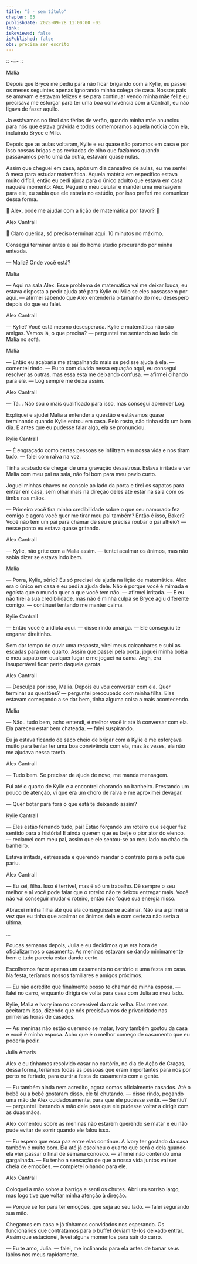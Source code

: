 ```yaml
---
title: "5 - sem título"
chapter: 05
publishDate: 2025-09-28 11:00:00 -03
link: 
isReviewed: false
isPublished: false
obs: precisa ser escrito
---
```




:: -=- ::

Malia

Depois que Bryce me pediu para não ficar brigando com a Kylie, eu passei os meses seguintes apenas ignorando minha colega de casa. Nossos pais se amavam e estavam felizes e se para continuar vendo minha mãe feliz eu precisava me esforçar para ter uma boa convivência com a Cantrall, eu não ligava de fazer aquilo.

Ja estávamos no final das férias de verão, quando minha mãe anunciou para nós que estava grávida e todos comemoramos aquela notícia com ela, incluindo Bryce e Milo.

Depois que as aulas voltaram, Kylie e eu quase não paramos em casa e por isso nossas brigas e as reviradas de olho que fazíamos quando passávamos perto uma da outra, estavam quase nulas.

Assim que cheguei em casa, após um dia cansativo de aulas, eu me sentei à mesa para estudar matemática. Aquela matéria em específico estava muito difícil, então eu pedi ajuda para o único adulto que estava em casa naquele momento: Alex. Peguei o meu celular e mandei uma mensagem para ele, eu sabia que ele estaria no estúdio, por isso preferi me comunicar dessa forma.

📲 Alex, pode me ajudar com a lição de matemática por favor? 🥹

Alex Cantrall

📲 Claro querida, só preciso terminar aqui. 10 minutos no máximo.

Consegui terminar antes e saí do home studio procurando por minha enteada.

— Malia? Onde você está?

Malia

— Aqui na sala Alex. Esse problema de matemática vai me deixar louca, eu estava disposta a pedir ajuda até para Kylie ou Milo se eles passassem por aqui. — afirmei sabendo que Alex entenderia o tamanho do meu desespero depois do que eu falei.

Alex Cantrall

— Kylie? Você está mesmo desesperada. Kylie e matemática não são amigas. Vamos lá, o que precisa? — perguntei me sentando ao lado de Malia no sofá.

Malia

— Então eu acabaria me atrapalhando mais se pedisse ajuda à ela. — comentei rindo. — Eu to com duvida nessa equação aqui, eu consegui resolver as outras, mas essa esta me deixando confusa. — afirmei olhando para ele. — Log sempre me deixa assim.

Alex Cantrall

— Tá... Não sou o mais qualificado para isso, mas consegui aprender Log.

Expliquei e ajudei Malia a entender a questão e estávamos quase terminando quando Kylie entrou em casa. Pelo rosto, não tinha sido um bom dia. E antes que eu pudesse falar algo, ela se pronunciou.

Kylie Cantrall

— É engraçado como certas pessoas se infiltram em nossa vida e nos tiram tudo. — falei com raiva na voz.

Tinha acabado de chegar de uma gravação desastrosa. Estava irritada e ver Malia com meu pai na sala, não foi bom para meu pavio curto.

Joguei minhas chaves no console ao lado da porta e tirei os sapatos para entrar em casa, sem olhar mais na direção deles até estar na sala com os timbs nas mãos.

— Primeiro você tira minha credibilidade sobre o que seu namorado fez comigo e agora você quer me tirar meu pai também? Então é isso, Baker? Você não tem um pai para chamar de seu e precisa roubar o pai alheio? — nesse ponto eu estava quase gritando.

Alex Cantrall

— Kylie, não grite com a Malia assim. — tentei acalmar os ânimos, mas não sabia dizer se estava indo bem.

Malia

— Porra, Kylie, sério? Eu só precisei de ajuda na lição de matemática. Alex era o único em casa e eu pedi a ajuda dele. Não é porque você é mimada e egoísta que o mundo quer o que você tem não. — afirmei irritada. — E eu não tirei a sua credibilidade, mas não é minha culpa se Bryce agiu diferente comigo. — continuei tentando me manter calma.

Kylie Cantrall

— Então você é a idiota aqui. — disse rindo amarga. — Ele conseguiu te enganar direitinho.

Sem dar tempo de ouvir uma resposta, virei meus calcanhares e subi as escadas para meu quarto. Assim que passei pela porta, joguei minha bolsa e meu sapato em qualquer lugar e me joguei na cama. Argh, era insuportável ficar perto daquela garota.

Alex Cantrall

— Desculpa por isso, Malia. Depois eu vou conversar com ela. Quer terminar as questões? — perguntei preocupado com minha filha. Elas estavam começando a se dar bem, tinha alguma coisa a mais acontecendo.

Malia

— Não.. tudo bem, acho entendi, é melhor você ir até lá conversar com ela. Ela pareceu estar bem chateada. — falei suspirando.

Eu ja estava ficando de saco cheio de brigar com a Kylie e me esforçava muito para tentar ter uma boa convivência com ela, mas às vezes, ela não me ajudava nessa tarefa.

Alex Cantrall

— Tudo bem. Se precisar de ajuda de novo, me manda mensagem.

Fui até o quarto de Kylie e a encontrei chorando no banheiro. Prestando um pouco de atenção, vi que era um choro de raiva e me aproximei devagar.

— Quer botar para fora o que está te deixando assim?

Kylie Cantrall

— Eles estão ferrando tudo, pai! Estão forçando um roteiro que sequer faz sentido para a história! E ainda querem que eu beije o pior ator do elenco. — reclamei com meu pai, assim que ele sentou-se ao meu lado no chão do banheiro.

Estava irritada, estressada e querendo mandar o contrato para a puta que pariu.

Alex Cantrall

— Eu sei, filha. Isso é terrível, mas é só um trabalho. Dê sempre o seu melhor e aí você pode falar que o roteiro não te deixou entregar mais. Você não vai conseguir mudar o roteiro, então não foque sua energia nisso.

Abracei minha filha até que ela conseguisse se acalmar. Não era a primeira vez que eu tinha que acalmar os ânimos dela e com certeza não seria a última.

...

Poucas semanas depois, Julia e eu decidimos que era hora de oficializarmos o casamento. As meninas estavam se dando minimamente bem e tudo parecia estar dando certo.

Escolhemos fazer apenas um casamento no cartório e uma festa em casa. Na festa, teríamos nossos familiares e amigos próximos.

— Eu não acredito que finalmente posso te chamar de minha esposa. — falei no carro, enquanto dirigia de volta para casa com Julia ao meu lado.

Kylie, Malia e Ivory iam no conversível da mais velha. Elas mesmas aceitaram isso, dizendo que nós precisávamos de privacidade nas primeiras horas de casados.

— As meninas não estão querendo se matar, Ivory também gostou da casa e você é minha esposa. Acho que é o melhor começo de casamento que eu poderia pedir.

Julia Amaris

Alex e eu tínhamos resolvido casar no cartório, no dia de Ação de Graças, dessa forma, teríamos todas as pessoas que eram importantes para nós por perto no feriado, para curtir a festa de casamento com a gente.

— Eu também ainda nem acredito, agora somos oficialmente casados. Até o bebê ou a bebê gostaram disso, ele tá chutando. — disse rindo, pegando uma mão de Alex cuidadosamente, para que ele pudesse sentir. — Sentiu? — perguntei liberando a mão dele para que ele pudesse voltar a dirigir com as duas mãos.

Alex comentou sobre as meninas não estarem querendo se matar e eu não pude evitar de sorrir quando ele falou isso.

— Eu espero que essa paz entre elas continue. A Ivory ter gostado da casa também é muito bom. Ela até já escolheu o quarto que será o dela quando ela vier passar o final de semana conosco. — afirmei não contendo uma gargalhada. — Eu tenho a sensação de que a nossa vida juntos vai ser cheia de emoções. — completei olhando para ele.

Alex Cantrall

Coloquei a mão sobre a barriga e senti os chutes. Abri um sorriso largo, mas logo tive que voltar minha atenção à direção.

— Porque se for para ter emoções, que seja ao seu lado. — falei segurando sua mão.

Chegamos em casa e já tínhamos convidados nos esperando. Os funcionários que contratamos para o buffet deviam tê-los deixado entrar. Assim que estacionei, levei alguns momentos para sair do carro.

— Eu te amo, Julia. — falei, me inclinando para ela antes de tomar seus lábios nos meus rapidamente.
